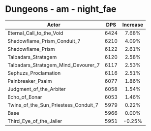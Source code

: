 # Dungeons - am - night_fae
| Actor | DPS | Increase |
|---|:---:|:---:|
|Eternal_Call_to_the_Void|6424|7.68%|
|Shadowflame_Prism_Conduit_7|6210|4.09%|
|Shadowflame_Prism|6122|2.61%|
|Talbadars_Stratagem|6120|2.58%|
|Talbadars_Stratagem_Mind_Devourer_7|6117|2.53%|
|Sephuzs_Proclamation|6116|2.51%|
|Painbreaker_Psalm|6077|1.86%|
|Judgment_of_the_Arbiter|6058|1.54%|
|Echo_of_Eonar|6053|1.46%|
|Twins_of_the_Sun_Priestess_Conduit_7|5979|0.22%|
|Base|5966|0.00%|
|Third_Eye_of_the_Jailer|5951|-0.25%|
